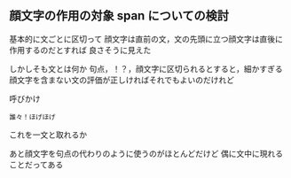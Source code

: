 ## 顔文字の作用の対象 span についての検討

基本的に文ごとに区切って
顔文字は直前の文，文の先頭に立つ顔文字は直後に作用するのだとすれば
良さそうに見えた

しかしそも文とは何か
句点，！？，顔文字に区切られるとすると，細かすぎる
顔文字を含まない文の評価が正しければそれでもよいのだけれど

呼びかけ

    誰々！ほげほげ

これを一文と取れるか

あと顔文字を句点の代わりのように使うのがほとんどだけど
偶に文中に現れることだってある
